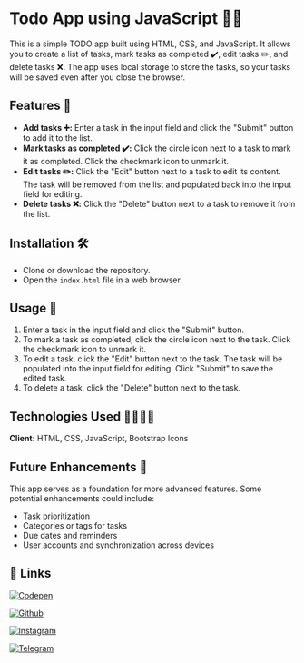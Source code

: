 
# Todo App using JavaScript 📝✅

This is a simple TODO app built using HTML, CSS, and JavaScript. It allows you to create a list of tasks, mark tasks as completed ✔️, edit tasks ✏️, and delete tasks ❌. The app uses local storage to store the tasks, so your tasks will be saved even after you close the browser.

## Features 🌟

- **Add tasks ➕:** Enter a task in the input field and click the "Submit" button to add it to the list.
- **Mark tasks as completed ✔️:** Click the circle icon next to a task to mark it as completed. Click the checkmark icon to unmark it.
- **Edit tasks ✏️:** Click the "Edit" button next to a task to edit its content. The task will be removed from the list and populated back into the input field for editing.
- **Delete tasks ❌:** Click the "Delete" button next to a task to remove it from the list.
## Installation 🛠️

- Clone or download the repository.
- Open the ```index.html``` file in a web browser.


    
## Usage 🚀

1. Enter a task in the input field and click the "Submit" button.
2. To mark a task as completed, click the circle icon next to the task. Click the checkmark icon to unmark it.
3. To edit a task, click the "Edit" button next to the task. The task will be populated into the input field for editing. Click "Submit" to save the edited task.
4. To delete a task, click the "Delete" button next to the task.



## Technologies Used 👨‍💻👩‍💻

**Client:** HTML,
CSS,
JavaScript,
Bootstrap Icons



## Future Enhancements 🔮

This app serves as a foundation for more advanced features. Some potential enhancements could include:

- Task prioritization
- Categories or tags for tasks
- Due dates and reminders
- User accounts and synchronization across devices


## 🔗 Links
[![Codepen]()](https://codepen.io/code_chunks/pen/gOQqQJK)

[![Github]()](https://github.com/code-chunks-platform)

[![Instagram]()](https://instagram.com/code_chunks?igshid=MzNlNGNkZWQ4Mg==)

[![Telegram]()](https://t.me/code_chunks)
